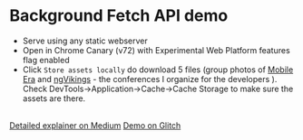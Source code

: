 # Background Fetch API demo

- Serve using any static webserver
- Open in Chrome Canary (v72) with Experimental Web Platform features flag enabled
- Click `Store assets locally` do download 5 files (group photos of [Mobile Era](https://mobileera.rocks) and [ngVikings](https://ngvikings.org) - the conferences I organize for the developers ). Check DevTools->Application->Cache->Cache Storage to make sure the assets are there.

\
[Detailed explainer on Medium](https://medium.com/@webmaxru/background-fetch-api-get-ready-to-use-it-69cca522cd8f)
[Demo on Glitch](https://background-fetch.glitch.me/)
